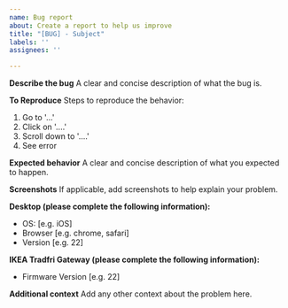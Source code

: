 ```yaml
---
name: Bug report
about: Create a report to help us improve
title: "[BUG] - Subject"
labels: ''
assignees: ''

---
```


**Describe the bug**
A clear and concise description of what the bug is.

**To Reproduce**
Steps to reproduce the behavior:
1. Go to '...'
2. Click on '....'
3. Scroll down to '....'
4. See error

**Expected behavior**
A clear and concise description of what you expected to happen.

**Screenshots**
If applicable, add screenshots to help explain your problem.

**Desktop (please complete the following information):**
 - OS: [e.g. iOS]
 - Browser [e.g. chrome, safari]
 - Version [e.g. 22]

**IKEA Tradfri Gateway (please complete the following information):**
 - Firmware Version [e.g. 22]

**Additional context**
Add any other context about the problem here.
